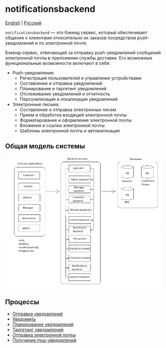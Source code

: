 # notificationsbackend

[English](notificationsbackend.md) | [Русский](notificationsbackend.ru.md)

`notificationsbackend` — это бэкенд сервис, который обеспечивает общение с клиентами относительно их заказов посредством push-уведомлений и по электронной почте.

Бэкенд-сервис, отвечающий за отправку push-уведомлений сообщений электронной почты в приложении службы доставки. Его возможные функциональные возможности включают в себя:

- Push-уведомления:
    - Регистрация пользователей и управление устройствами
    - Составление и отправка уведомлений
    - Планирование и таргетинг уведомлений
    - Отслеживание уведомлений и отчетность
    - Персонализация и локализация уведомлений
- Электронные письма:
    - Составление и отправка электронных писем
    - Прием и обработка входящей электронной почты
    - Форматирование и оформление электронной почты
    - Вложения и ссылки электронной почты
    - Шаблоны электронной почты и автоматизация

## Общая модель системы 

![system_overall](../img/system_overall.png)

## Процессы 

- [Отправка уведомлений](../processes/systembackend/sendnotifications.ru.md)
- [Уведомить](../processes/notificationsbackend/sendpush.ru.md)
- [Планирование уведомлений](../processes/notificationsbackend/notificationscheduling.ru.md)
- [Таргетинг уведомлений](../processes/notificationsbackend/notificationtargeting.ru.md)
- [Отправка электронной почты](../processes/notificationsbackend/sendemail.ru.md)
- [Получение пуш-уведомлений](../processes/notificationsbackend/getnotified.ru.md)
